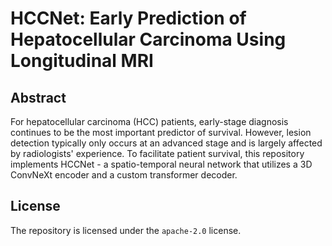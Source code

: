 # HCCNet: Early Prediction of Hepatocellular Carcinoma Using Longitudinal MRI

## Abstract

For hepatocellular carcinoma (HCC) patients, early-stage diagnosis continues to be the most important predictor of survival. However, lesion detection typically only occurs at an advanced stage and is largely affected by radiologists' experience. To facilitate patient survival, this repository implements HCCNet - a spatio-temporal neural network that utilizes a 3D ConvNeXt encoder and a custom transformer decoder.

## License

The repository is licensed under the `apache-2.0` license.
